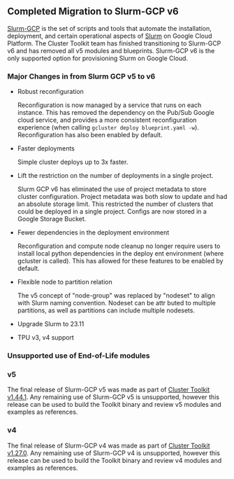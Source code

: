 ## Completed Migration to Slurm-GCP v6

[Slurm-GCP](https://github.com/GoogleCloudPlatform/slurm-gcp) is the set of
scripts and tools that automate the installation, deployment, and certain
operational aspects of [Slurm](https://slurm.schedmd.com/overview.html) on
Google Cloud Platform. The Cluster Toolkit team has finished transitioning to
Slurm-GCP v6 and has removed all v5 modules and blueprints. Slurm-GCP v6 is the
only supported option for provisioning Slurm on Google Cloud.

### Major Changes in from Slurm GCP v5 to v6

* Robust reconfiguration

  Reconfiguration is now managed by a service that runs on each instance. This has removed the dependency on the Pub/Sub Google cloud service, and provides a more consistent reconfiguration experience (when calling `gcluster deploy blueprint.yaml -w`). Reconfiguration has also been enabled by default.

* Faster deployments

  Simple cluster deploys up to 3x faster.

* Lift the restriction on the number of deployments in a single project.

  Slurm GCP v6 has eliminated the use of project metadata to store cluster configuration. Project metadata was both slow to update and had an absolute storage limit. This restricted the number of clusters that could be deployed in a single project. Configs are now stored in a Google Storage Bucket.

* Fewer dependencies in the deployment environment

  Reconfiguration and compute node cleanup no longer require users to install local python dependencies in the deploy
ent environment (where gcluster is called). This has allowed for these features to be enabled by default.

* Flexible node to partition relation

  The v5 concept of "node-group" was replaced by "nodeset" to align with Slurm naming convention. Nodeset can be attr
buted to multiple partitions, as well as partitions can include multiple nodesets.

* Upgrade Slurm to 23.11
* TPU v3, v4 support

### Unsupported use of End-of-Life modules

### v5

The final release of Slurm-GCP v5 was made as part of
[Cluster Toolkit v1.44.1][v1.44.1]. Any remaining use of Slurm-GCP v5 is
unsupported, however this release can be used to build the Toolkit binary
and review v5 modules and examples as references.

### v4

The final release of Slurm-GCP v4 was made as part of
[Cluster Toolkit v1.27.0][v1.27.0]. Any remaining use of Slurm-GCP v4 is
unsupported, however this release can be used to build the Toolkit binary
and review v4 modules and examples as references.

[v1.27.0]: https://github.com/GoogleCloudPlatform/hpc-toolkit/releases/tag/v1.27.0
[v1.44.1]: https://github.com/GoogleCloudPlatform/hpc-toolkit/releases/tag/v1.44.1
